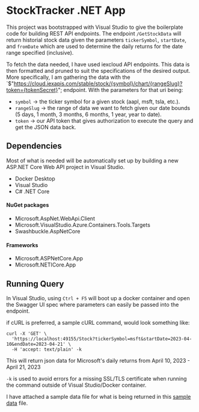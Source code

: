 # StockTracker .NET App

This project was bootstrapped with Visual Studio to give the boilerplate code for building REST API endpoints. The endpoint `/GetStockData` will return historial stock data given the parameters `tickerSymbol`, `startDate`, and `fromDate` which are used to determine the daily returns for the date range specified (inclusive).

To fetch the data needed, I have used iexcloud API endpoints. This data is then formatted and pruned to suit the specifications of the desired output. More specifically, I am gathering the data with the `$"https://cloud.iexapis.com/stable/stock/{symbol}/chart/{rangeSlug}?token={tokenSecret}"; endpoint. With the parameters for that uri being:
- `symbol` -> the ticker symbol for a given stock (aapl, msft, tsla, etc.).
- `rangeSlug` -> the range of data we want to fetch given our date bounds (5 days, 1 month, 3 months, 6 months, 1 year, year to date).
- `token` -> our API token that gives authorization to execute the query and get the JSON data back.

## Dependencies
Most of what is needed will be automatically set up by building a new ASP.NET Core Web API project in Visual Studio.

* Docker Desktop
* Visual Studio
* C# .NET Core

#### NuGet packages
* Microsoft.AspNet.WebApi.Client
* Microsoft.VisualStudio.Azure.Containers.Tools.Targets
* Swashbuckle.AspNetCore

#### Frameworks
* Microsoft.ASPNetCore.App
* Microsoft.NETICore.App

## Running Query

In Visual Studio, using `Ctrl + F5` will boot up a docker container and open the Swagger UI spec where parameters can easily be passed into the endpoint.

if cURL is preferred, a sample cURL command, would look something like:

~~~
curl -X 'GET' \
  'https://localhost:49155/Stock?tickerSymbol=msft&startDate=2023-04-10&endDate=2023-04-21' \
  -H 'accept: text/plain' -k
~~~
This will return json data for Microsoft's daily returns from April 10, 2023 - April 21, 2023

`-k` is used to avoid errors for a missing SSL/TLS certificate when running the command outside of Visual Studio/Docker container.

I have attached a sample data file for what is being returned in this [sample data](RedArris/SampleData.json) file.

